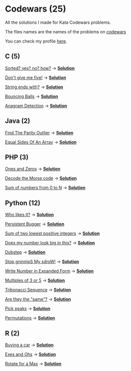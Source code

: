 # Codewars (25)
All the solutions I made for Kata Codewars problems.

The files names are the names of the problems on [codewars](https://www.codewars.com)

You can check my profile [here](https://www.codewars.com/users/v1eira).

## C (5)
[Sorted? yes? no? how?](https://www.codewars.com/kata/sorted-yes-no-how/c) -> <b>[Solution](C/sorted_yes_no_how.c)</b>

[Don't give me five!](https://www.codewars.com/kata/dont-give-me-five/c) -> <b>[Solution](C/dont_give_me_five.c)</b>

[String ends with?](https://www.codewars.com/kata/string-ends-with/c) -> <b>[Solution](C/string_ends_with.c)</b>

[Bouncing Balls](https://www.codewars.com/kata/bouncing-balls/c) -> <b>[Solution](C/bouncing_balls.c)</b>

[Anagram Detection](https://www.codewars.com/kata/anagram-detection/c) -> <b>[Solution](C/anagram_detection.c)</b>

## Java (2)
[Find The Parity Outlier](https://www.codewars.com/kata/find-the-parity-outlier/java) -> <b>[Solution](Java/FindTheParityOutlier.java)</b>

[Equal Sides Of An Array](https://www.codewars.com/kata/equal-sides-of-an-array/java) -> <b>[Solution](Java/EqualSidesOfAnArray.java)</b>

## PHP (3)
[Ones and Zeros](https://www.codewars.com/kata/ones-and-zeros/php) -> <b>[Solution](PHP/ones_and_zeros.php)</b>

[Decode the Morse code](https://www.codewars.com/kata/decode-the-morse-code/php) -> <b>[Solution](PHP/decode_the_morse_code.php)</b>

[Sum of numbers from 0 to N](https://www.codewars.com/kata/sum-of-numbers-from-0-to-n/php) -> <b>[Solution](PHP/sum_of_numbers_from_0_to_N.php)</b>

## Python (12)
[Who likes it?](https://www.codewars.com/kata/who-likes-it/python) -> <b>[Solution](Python/who_likes_it.py)</b>

[Persistent Bugger](https://www.codewars.com/kata/persistent-bugger/python) -> <b>[Solution](Python/persistent_bugger.py)</b>

[Sum of two lowest positive integers](https://www.codewars.com/kata/sum-of-two-lowest-positive-integers/python) -> <b>[Solution](Python/sum_of_two_lowest_positive_integers.py)</b>

[Does my number look big in this?](https://www.codewars.com/kata/does-my-number-look-big-in-this/python) -> <b>[Solution](Python/does_my_number_look_big_in_this.py)</b>

[Dubstep](https://www.codewars.com/kata/dubstep/python) -> <b>[Solution](Python/dubstep.py)</b>

[Stop gninnipS My sdroW!](https://www.codewars.com/kata/stop-gninnips-my-sdrow/python) -> <b>[Solution](Python/stop_gninnips_my_sdrow.py)</b>

[Write Number in Expanded Form](https://www.codewars.com/kata/write-number-in-expanded-form/python) -> <b>[Solution](Python/write_number_in_expanded_form.py)</b>

[Multiples of 3 or 5](https://www.codewars.com/kata/multiples-of-3-or-5/python) -> <b>[Solution](Python/multiples_of_3_or_5.py)</b>


[Tribonacci Sequence](https://www.codewars.com/kata/tribonacci-sequence/python) -> <b>[Solution](Python/tribonacci_sequence.py)</b>

[Are they the "same"?](https://www.codewars.com/kata/are-they-the-same/python) -> <b>[Solution](Python/are_they_the_same.py)</b>

[Pick peaks](https://www.codewars.com/kata/pick-peaks/python) -> <b>[Solution](Python/pick_peaks.py)</b>

[Permutations](https://www.codewars.com/kata/permutations/python) -> <b>[Solution](Python/permutations.py)</b>

## R (2)
[Buying a car](https://www.codewars.com/kata/buying-a-car/r) -> <b>[Solution](R/buying_a_car.r)</b>

[Exes and Ohs](https://www.codewars.com/kata/exes-and-ohs/r) -> <b>[Solution](R/exes_and_ohs.r)</b>

[Rotate for a Max](https://www.codewars.com/kata/rotate-for-a-max/r) -> <b>[Solution](R/rotate_for_a_max.r)</b>